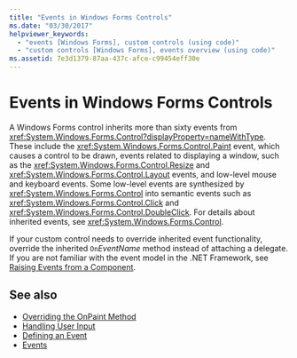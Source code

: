 ```yaml
---
title: "Events in Windows Forms Controls"
ms.date: "03/30/2017"
helpviewer_keywords: 
  - "events [Windows Forms], custom controls (using code)"
  - "custom controls [Windows Forms], events overview (using code)"
ms.assetid: 7e3d1379-87aa-437c-afce-c99454eff30e
---
```

# Events in Windows Forms Controls
A Windows Forms control inherits more than sixty events from <xref:System.Windows.Forms.Control?displayProperty=nameWithType>. These include the <xref:System.Windows.Forms.Control.Paint> event, which causes a control to be drawn, events related to displaying a window, such as the <xref:System.Windows.Forms.Control.Resize> and <xref:System.Windows.Forms.Control.Layout> events, and low-level mouse and keyboard events. Some low-level events are synthesized by <xref:System.Windows.Forms.Control> into semantic events such as <xref:System.Windows.Forms.Control.Click> and <xref:System.Windows.Forms.Control.DoubleClick>. For details about inherited events, see <xref:System.Windows.Forms.Control>.  
  
 If your custom control needs to override inherited event functionality, override the inherited `On`*EventName* method instead of attaching a delegate. If you are not familiar with the event model in the .NET Framework, see [Raising Events from a Component](https://docs.microsoft.com/previous-versions/visualstudio/visual-studio-2013/sh2e3k5z(v=vs.120)).  
  
## See also
- [Overriding the OnPaint Method](overriding-the-onpaint-method.md)
- [Handling User Input](handling-user-input.md)
- [Defining an Event](defining-an-event-in-windows-forms-controls.md)
- [Events](../../../../docs/standard/events/index.md)
